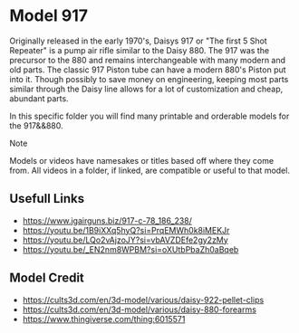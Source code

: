 # Model 917
Originally released in the early 1970's, Daisys 917 or "The first 5 Shot Repeater" is a pump air rifle similar to the Daisy 880. 
The 917 was the precursor to the 880 and remains interchangeable with many modern and old parts. 
The classic 917 Piston tube can have a modern 880's Piston put into it. 
Though possibly to save money on engineering, keeping most parts similar through the Daisy line allows for a lot of customization and cheap, abundant parts.

In this specific folder you will find many printable and orderable models for the 917&&880.

> [!NOTE]
> Models or videos have namesakes or titles based off where they come from. All videos in a folder, if linked, are compatible or useful to that model.

## Usefull Links
- https://www.jgairguns.biz/917-c-78_186_238/
- https://youtu.be/1B9iXXq5hyQ?si=PrqEMWh0k8iMEKJr
- https://youtu.be/LQo2vAjzoJY?si=vbAVZDEfe2gy2zMy
- https://youtu.be/_EN2nm8WPBM?si=oXUtbPbaZh0aBqeb

## Model Credit
- https://cults3d.com/en/3d-model/various/daisy-922-pellet-clips
- https://cults3d.com/en/3d-model/various/daisy-880-forearms
- https://www.thingiverse.com/thing:6015571
